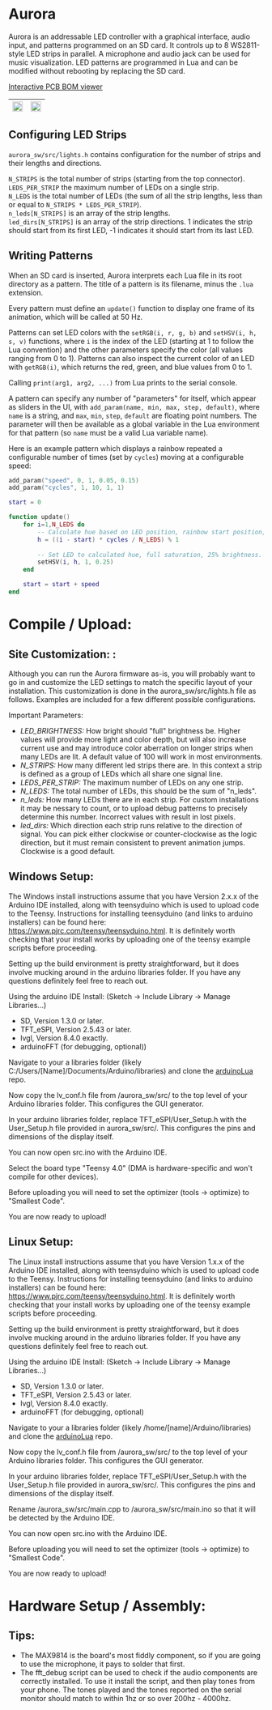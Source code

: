 # Aurora
Aurora is an addressable LED controller with a graphical interface, audio input, and patterns programmed on an SD card.
It controls up to 8 WS2811-style LED strips in parallel.
A microphone and audio jack can be used for music visualization.
LED patterns are programmed in Lua and can be modified without rebooting by replacing the SD card.

[Interactive PCB BOM viewer](https://htmlpreview.github.io/?https://github.com/cruzsbrian/aurora/blob/main/aurora_hw/bom/ibom.html)

| <img src="/img/menu.jpg" height=100%> | <img src="/img/pattern.jpg" height=100%> |
| ----------------------------- | ----------------------------------- |

## Configuring LED Strips

`aurora_sw/src/lights.h` contains configuration for the number of strips and their lengths and directions.

`N_STRIPS` is the total number of strips (starting from the top connector).  
`LEDS_PER_STRIP` the maximum number of LEDs on a single strip.  
`N_LEDS` is the total number of LEDs (the sum of all the strip lengths, less than or equal to `N_STRIPS * LEDS_PER_STRIP`).  
`n_leds[N_STRIPS]` is an array of the strip lengths.  
`led_dirs[N_STRIPS]` is an array of the strip directions.
1 indicates the strip should start from its first LED, -1 indicates it should start from its last LED.

## Writing Patterns

When an SD card is inserted, Aurora interprets each Lua file in its root directory as a pattern.
The title of a pattern is its filename, minus the `.lua` extension.

Every pattern must define an `update()` function to display one frame of its animation, which will be called at 50 Hz.

Patterns can set LED colors with the `setRGB(i, r, g, b)` and `setHSV(i, h, s, v)` functions, where `i` is the index of the LED (starting at 1 to follow the Lua convention) and the other parameters specify the color (all values ranging from 0 to 1).
Patterns can also inspect the current color of an LED with `getRGB(i)`, which returns the red, green, and blue values from 0 to 1.

Calling `print(arg1, arg2, ...)` from Lua prints to the serial console.

A pattern can specify any number of "parameters" for itself, which appear as sliders in the UI, with `add_param(name, min, max, step, default)`, where `name` is a string, and `max`, `min`, `step`, `default` are floating point numbers.
The parameter will then be available as a global variable in the Lua environment for that pattern (so `name` must be a valid Lua variable name).

Here is an example pattern which displays a rainbow repeated a configurable number of times (set by `cycles`) moving at a configurable speed:
```Lua
add_param("speed", 0, 1, 0.05, 0.15)
add_param("cycles", 1, 10, 1, 1)

start = 0

function update()
    for i=1,N_LEDS do
        -- Calculate hue based on LED position, rainbow start position, and number of cycles.
        h = ((i - start) * cycles / N_LEDS) % 1
        
        -- Set LED to calculated hue, full saturation, 25% brightness.
        setHSV(i, h, 1, 0.25)
    end

    start = start + speed
end
```

# Compile / Upload:
## Site Customization: : 
Although you can run the Aurora firmware as-is, you will probably want to go in and customize the LED settings to match the specific layout of your installation. This customization is done in the aurora_sw/src/lights.h file as follows. Examples are included for a few different possible configurations. 

Important Parameters:
- *LED_BRIGHTNESS:* How bright should "full" brightness be. Higher values will provide more light and color depth, but will also increase current use and may introduce color aberration on longer strips when many LEDs are lit. A default value of 100 will work in most environments. 
- *N_STRIPS:* How many different led strips there are. In this context a strip is defined as a group of LEDs which all share one signal line. 
- *LEDS_PER_STRIP:* The maximum number of LEDs on any one strip.
- *N_LEDS:* The total number of LEDs, this should be the sum of "n_leds".
- *n_leds:* How many LEDs there are in each strip. For custom installations it may be nessary to count, or to upload debug patterns to precisely determine this number. Incorrect values with result in lost pixels. 
- *led_dirs:* Which direction each strip runs relative to the direction of signal. You can pick either clockwise or counter-clockwise as the logic direction, but it must remain consistent to prevent animation jumps. Clockwise is a good default. 
## Windows Setup: 
The Windows install instructions assume that you have Version 2.x.x of the Arduino IDE installed, along with teensyduino which is used to upload code to the Teensy. Instructions for installing teensyduino (and links to arduino installers) can be found here: https://www.pjrc.com/teensy/teensyduino.html. It is definitely worth checking that your install works by uploading one of the teensy example scripts before proceeding. 

Setting up the build environment is pretty straightforward, but it does involve mucking around in the arduino libraries folder. If you have any questions definitely feel free to reach out. 

Using the arduino IDE Install: 
(Sketch -> Include Library -> Manage Libraries...)
 - SD, Version 1.3.0 or later. 
 - TFT_eSPI, Version 2.5.43 or later. 
 - lvgl, Version 8.4.0 exactly. 
 - arduinoFFT (for debugging, optional))
 
 Navigate to your a libraries folder (likely C:/Users/[Name]/Documents/Arduino/libraries) and clone the [arduinoLua](https://github.com/blackketter/LuaArduino) repo. 
 
 Now copy the lv_conf.h file from /aurora_sw/src/ to the top level of your Arduino libraries folder. This configures the GUI generator.
 
 In your arduino libraries folder, replace TFT_eSPI/User_Setup.h with the User_Setup.h file provided in aurora_sw/src/. This configures the pins and dimensions of the display itself. 
  
 You can now open src.ino with the Arduino IDE. 

 Select the board type "Teensy 4.0" (DMA is hardware-specific and won't compile for other devices). 
 
 Before uploading you will need to set the optimizer (tools -> optimize) to "Smallest Code".
 
 You are now ready to upload!

## Linux Setup: 
The Linux install instructions assume that you have Version 1.x.x of the Arduino IDE installed, along with teensyduino which is used to upload code to the Teensy. Instructions for installing teensyduino (and links to arduino installers) can be found here: https://www.pjrc.com/teensy/teensyduino.html. It is definitely worth checking that your install works by uploading one of the teensy example scripts before proceeding. 

Setting up the build environment is pretty straightforward, but it does involve mucking around in the arduino libraries folder. If you have any questions definitely feel free to reach out. 

Using the arduino IDE Install: 
(Sketch -> Include Library -> Manage Libraries...)
 - SD, Version 1.3.0 or later. 
 - TFT_eSPI, Version 2.5.43 or later. 
 - lvgl, Version 8.4.0 exactly. 
 - arduinoFFT (for debugging, optional)
 
 Navigate to your a libraries folder (likely /home/[name]/Arduino/libraries) and clone the [arduinoLua](https://github.com/blackketter/LuaArduino) repo. 
 
 Now copy the lv_conf.h file from /aurora_sw/src/ to the top level of your Arduino libraries folder. This configures the GUI generator.
 
 In your arduino libraries folder, replace TFT_eSPI/User_Setup.h with the User_Setup.h file provided in aurora_sw/src/. This configures the pins and dimensions of the display itself. 
 
 Rename /aurora_sw/src/main.cpp to /aurora_sw/src/main.ino so that it will be detected by the Arduino IDE. 
 
 You can now open src.ino with the Arduino IDE. 
 
 Before uploading you will need to set the optimizer (tools -> optimize) to "Smallest Code".
 
 You are now ready to upload!
 
 # Hardware Setup / Assembly: 
 
 ## Tips:
 - The MAX9814 is the board's most fiddly component, so if you are going to use the microphone, it pays to solder that first.
 - The fft_debug script can be used to check if the audio components are
   correctly installed. To use it install the script, and then play tones from
   your phone. The tones played and the tones reported on the serial monitor 
   should match to within 1hz or so over 200hz - 4000hz. 
